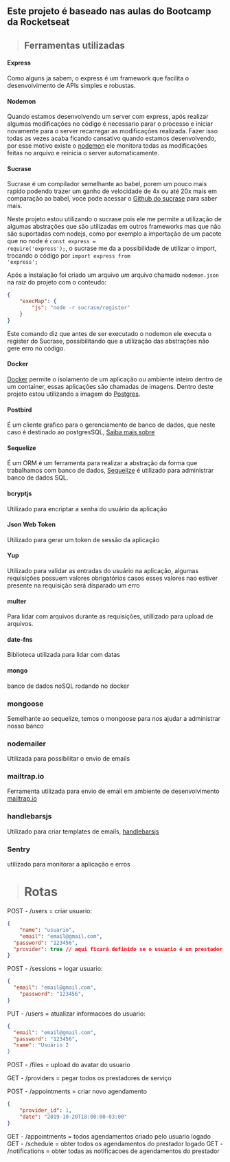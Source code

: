 


## Este projeto é baseado nas aulas do Bootcamp da Rocketseat


> ## Ferramentas utilizadas

#### Express
Como alguns ja sabem, o express é um framework que facilita o desenvolvimento de APIs simples e robustas.

#### Nodemon
Quando estamos desenvolvendo um server com express, após realizar algumas modificações no código é necessario parar o processo e iniciar novamente para o server recarregar as modificações realizada. Fazer isso todas as vezes acaba ficando cansativo quando estamos desenvolvendo, por esse motivo existe o [nodemon](https://nodemon.io) ele monitora todas as modificações feitas no arquivo e reinicia o server automaticamente.

#### Sucrase
Sucrase é um compilador semelhante ao babel, porem um pouco mais rapido podendo trazer um ganho de velocidade de 4x ou até 20x mais em comparação ao babel, voce pode acessar  o [Github do sucrase](https://github.com/alangpierce/sucrase) para saber mais.

Neste projeto estou utilizando o sucrase pois ele me permite a utilização de algumas abstrações que são utilizadas em outros frameworks mas que não são suportadas com nodejs, como por exemplo a importação de um pacote que no node é <code>const express = require('express');</code>, o sucrase me da a possibilidade de utilizar o import, trocando o código por <code>import express from 'express';</code>

Após a instalação foi criado um arquivo um arquivo chamado <code>nodemon.json</code> na raiz do projeto com o conteudo:

```JSON
{
    "execMap": {
        "js": "node -r sucrase/register"
    }
}

```
Este comando diz que antes de ser executado o nodemon ele executa o register do Sucrase, possibilitando que a utilização das abstrações não gere erro no código.

#### Docker
[Docker](https://www.docker.com/products/docker-enterprise) permite o isolamento de  um aplicação ou ambiente inteiro dentro de um container, essas aplicações são chamadas de imagens. Dentro deste projeto estou utilizando a imagem do [Postgres](https://hub.docker.com/_/postgres).

#### Postbird
É um cliente grafico para o gerenciamento de banco de dados, que neste caso é destinado ao postgresSQL, [Saiba mais sobre](https://electronjs.org/apps/postbird)

#### Sequelize
É um ORM é um ferramenta para realizar a abstração da forma que trabalhamos com banco de dados, [Sequelize](https://sequelize.org) é utilizado para administrar banco de dados SQL.

#### bcryptjs
Utilizado para encriptar a senha do usuário da aplicação

#### Json Web Token
Utilizado para gerar um token de sessão da aplicação

#### Yup
Utilizado para validar as entradas do usuário na aplicação, algumas requisições possuem valores obrigatórios casos esses valores nao estiver presente na requisição será disparado um erro

#### multer
Para lidar com arquivos durante as requisições, utillizado para upload de arquivos.

#### date-fns
Biblioteca utilizada para lidar com datas

#### mongo
banco de dados noSQL rodando no docker

### mongoose
Semelhante ao sequelize, temos o mongoose para nos ajudar a administrar nosso banco

### nodemailer
Utilizada para possibilitar o envio de emails

### mailtrap.io
Ferramenta utilizada para envio de email em ambiente de desenvolvimento [mailtrap.io](https://mailtrap.io)

### handlebarsjs
Utilizado para criar templates de emails, [handlebarsjs](handlebarsjs.com)

### Sentry
utilizado para monitorar a aplicação e erros

> # Rotas

POST - /users = criar usuario:
```JSON
{
	"name": "usuario",
	"email": "email@gmail.com",
  "password": "123456",
  "provider": true // aqui ficará definido se o usuario é um prestador de servico como true ou false
}
```
POST - /sessions = logar usuario:
```JSON
{
  "email": "email@gmail.com",
	"password": "123456",
}
```
PUT - /users = atualizar informacoes do usuario:
```JSON
{
  "email": "email@gmail.com",
  "password": "123456",
  "name": "Usuário 2
}
```
POST - /files = upload do avatar do usuario

GET - /providers = pegar todos os prestadores de serviço

POST - /appointments = criar novo agendamento
```JSON
{
	"provider_id": 1,
	"date": "2019-10-20T18:00:00-03:00"
}
```
GET - /appointments = todos agendamentos criado pelo usuario logado
GET - /schedule = obter todos os agendamentos do prestador logado
GET - /notifications = obter todas as notificacoes de agendamentos do prestador
